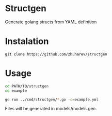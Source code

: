 # Structgen

Generate golang structs from YAML definition

# Instalation

`git clone https://github.com/zhuharev/structgen`

# Usage

```bash
cd PATH/TO/structgen
cd example

go run ../cmd/structgen/*.go -c=example.yml
```

Files will be generated in models/models.gen.

